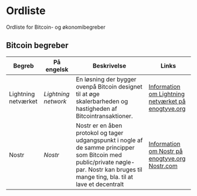 # Ordliste
Ordliste for Bitcoin- og økonomibegreber



## Bitcoin begreber
| Begreb | På engelsk | Beskrivelse | Links |
|-|-|-|-|
| Lightning netværket | *Lightning network* | En løsning der bygger ovenpå Bitcoin designet til at øge skalerbarheden og hastigheden af Bitcointransaktioner. | [Information om Lightning netværket på enogtyve.org](https://www.enogtyve.org/bitcoin-lightning/) |
| Nostr | *Nostr* | Nostr er en åben protokol og tager udgangspunkt i nogle af de samme principper som Bitcoin med public/private nøgle-par. Nostr kan bruges til mange ting, bla. til at lave et decentralt | [Information om Nostr på enogtyve.org](https://www.enogtyve.org/nostr/)  [Nostr.com](https://nostr.com/) |